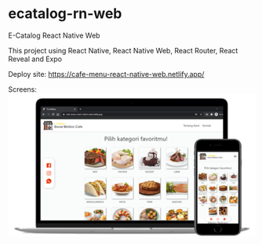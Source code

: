 # ecatalog-rn-web

E-Catalog React Native Web

This project using React Native, React Native Web, React Router, React Reveal and Expo

Deploy site: 
https://cafe-menu-react-native-web.netlify.app/

Screens: 
<img src="https://github.com/imanesaurus/ecatalog-rn-web/blob/master/assets/screens.png?raw=true" />
